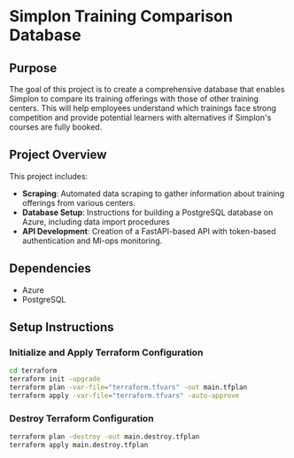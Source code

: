 # Simplon Training Comparison Database

## Purpose

The goal of this project is to create a comprehensive database that enables Simplon to compare its training offerings with those of other training centers. This will help employees understand which trainings face strong competition and provide potential learners with alternatives if Simplon's courses are fully booked.

## Project Overview

This project includes:

- **Scraping**: Automated data scraping to gather information about training offerings from various centers.
- **Database Setup**: Instructions for building a PostgreSQL database on Azure, including data import procedures
- **API Development**: Creation of a FastAPI-based API with token-based authentication and Ml-ops monitoring.


## Dependencies

- Azure
- PostgreSQL

## Setup Instructions

### Initialize and Apply Terraform Configuration

```bash
cd terraform
terraform init -upgrade
terraform plan -var-file="terraform.tfvars" -out main.tfplan
terraform apply -var-file="terraform.tfvars" -auto-approve
```

### Destroy Terraform Configuration
```bash
terraform plan -destroy -out main.destroy.tfplan
terraform apply main.destroy.tfplan
```
